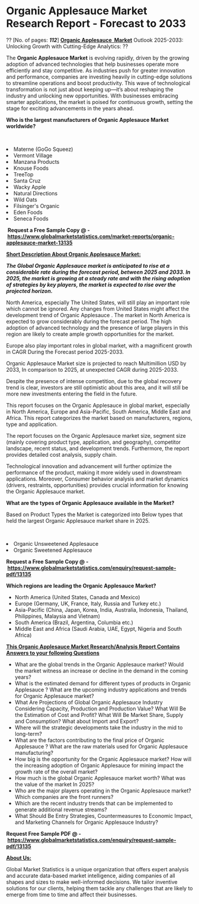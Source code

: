 <H1>Organic Applesauce Market Research Report - Forecast to 2033</H1><p>?? [No. of pages:&nbsp;<strong><em>112</em></strong>]&nbsp;<strong><a href="https://www.globalmarketstatistics.com/market-reports/organic-applesauce-market-13135">Organic Applesauce &nbsp;Market</a></strong>&nbsp;Outlook 2025-2033: Unlocking Growth with Cutting-Edge Analytics: ??</p><p>The <strong>Organic Applesauce Market</strong> is evolving rapidly, driven by the growing adoption of advanced technologies that help businesses operate more efficiently and stay competitive. As industries push for greater innovation and performance, companies are investing heavily in cutting-edge solutions to streamline operations and boost productivity. This wave of technological transformation is not just about keeping up&mdash;it&rsquo;s about reshaping the industry and unlocking new opportunities. With businesses embracing smarter applications, the market is poised for continuous growth, setting the stage for exciting advancements in the years ahead.</p><p><strong>Who is the largest manufacturers of Organic Applesauce Market worldwide?</strong></p><p>&nbsp;<li>Materne (GoGo Squeez)<li> Vermont Village<li> Manzana Products<li> Knouse Foods<li> TreeTop<li> Santa Cruz<li> Wacky Apple<li> Natural Directions<li> Wild Oats<li> Filsinger's Organic<li> Eden Foods<li> Seneca Foods</p><p>&nbsp;<strong>Request a Free Sample Copy @ -&nbsp;<a href="https://www.globalmarketstatistics.com/market-reports/organic-applesauce-market-13135">https://www.globalmarketstatistics.com/market-reports/organic-applesauce-market-13135</a></strong></p><p><strong><u>Short Description About Organic Applesauce Market:</u></strong></p><p><strong><em>The Global Organic Applesauce market is anticipated to rise at a considerable rate during the forecast period, between 2025 and 2033. In 2025, the market is growing at a steady rate and with the rising adoption of strategies by key players, the market is expected to rise over the projected horizon.</em></strong></p><p>North America, especially The United States, will still play an important role which cannot be ignored. Any changes from United States might affect the development trend of Organic Applesauce . The market in North America is expected to grow considerably during the forecast period. The high adoption of advanced technology and the presence of large players in this region are likely to create ample growth opportunities for the market.</p><p>Europe also play important roles in global market, with a magnificent growth in CAGR During the Forecast period 2025-2033.</p><p>Organic Applesauce Market size is projected to reach Multimillion USD by 2033, In comparison to 2025, at unexpected CAGR during 2025-2033.</p><p>Despite the presence of intense competition, due to the global recovery trend is clear, investors are still optimistic about this area, and it will still be more new investments entering the field in the future.</p><p>This report focuses on the Organic Applesauce in global market, especially in North America, Europe and Asia-Pacific, South America, Middle East and Africa. This report categorizes the market based on manufacturers, regions, type and application.</p><p>The report focuses on the Organic Applesauce market size, segment size (mainly covering product type, application, and geography), competitor landscape, recent status, and development trends. Furthermore, the report provides detailed cost analysis, supply chain.</p><p>Technological innovation and advancement will further optimize the performance of the product, making it more widely used in downstream applications. Moreover, Consumer behavior analysis and market dynamics (drivers, restraints, opportunities) provides crucial information for knowing the Organic Applesauce market.</p><p><strong>What are the types of Organic Applesauce available in the Market?</strong></p><p>Based on Product Types the Market is categorized into Below types that held the largest Organic Applesauce market share in 2025.</p><p>&nbsp;<li>Organic Unsweetened Applesauce<li> Organic Sweetened Applesauce&nbsp;</p><p><strong>Request a Free Sample Copy @ -&nbsp;<a href="https://www.globalmarketstatistics.com/enquiry/request-sample-pdf/13135">https://www.globalmarketstatistics.com/enquiry/request-sample-pdf/13135</a></strong></p><p><strong>Which regions are leading the Organic Applesauce Market?</strong></p><ul><li>North America (United States, Canada and Mexico)</li><li>Europe (Germany, UK, France, Italy, Russia and Turkey etc.)</li><li>Asia-Pacific (China, Japan, Korea, India, Australia, Indonesia, Thailand, Philippines, Malaysia and Vietnam)</li><li>South America (Brazil, Argentina, Columbia etc.)</li><li>Middle East and Africa (Saudi Arabia, UAE, Egypt, Nigeria and South Africa)</li></ul><p><strong><u>This Organic Applesauce Market Research/Analysis Report Contains Answers to your following Questions</u></strong></p><ul><li>What are the global trends in the Organic Applesauce market? Would the market witness an increase or decline in the demand in the coming years?</li><li>What is the estimated demand for different types of products in Organic Applesauce ? What are the upcoming industry applications and trends for Organic Applesauce market?</li><li>What Are Projections of Global Organic Applesauce Industry Considering Capacity, Production and Production Value? What Will Be the Estimation of Cost and Profit? What Will Be Market Share, Supply and Consumption? What about Import and Export?</li><li>Where will the strategic developments take the industry in the mid to long-term?</li><li>What are the factors contributing to the final price of Organic Applesauce ? What are the raw materials used for Organic Applesauce manufacturing?</li><li>How big is the opportunity for the Organic Applesauce market? How will the increasing adoption of Organic Applesauce for mining impact the growth rate of the overall market?</li><li>How much is the global Organic Applesauce market worth? What was the value of the market In 2025?</li><li>Who are the major players operating in the Organic Applesauce market? Which companies are the front runners?</li><li>Which are the recent industry trends that can be implemented to generate additional revenue streams?</li><li>What Should Be Entry Strategies, Countermeasures to Economic Impact, and Marketing Channels for Organic Applesauce Industry?</li></ul><p><strong>Request Free Sample PDF @ -&nbsp;<a href="https://www.globalmarketstatistics.com/enquiry/request-sample-pdf/13135">https://www.globalmarketstatistics.com/enquiry/request-sample-pdf/13135</a></strong></p><p><strong><u>About Us:</u></strong></p><p>Global Market Statistics&nbsp;is a unique organization that offers expert analysis and accurate data-based market intelligence, aiding companies of all shapes and sizes to make well-informed decisions. We tailor inventive solutions for our clients, helping them tackle any challenges that are likely to emerge from time to time and affect their businesses.</p>
